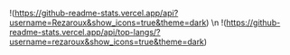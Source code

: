 !(https://github-readme-stats.vercel.app/api?username=Rezaroux&show_icons=true&theme=dark)
\n
!(https://github-readme-stats.vercel.app/api/top-langs/?username=rezaroux&show_icons=true&theme=dark)

<!--
**Rezaroux/Rezaroux** is a ✨ _special_ ✨ repository because its `README.md` (this file) appears on your GitHub profile.

Here are some ideas to get you started:

- 🔭 I’m currently working on ...
- 🌱 I’m currently learning ...
- 👯 I’m looking to collaborate on ...
- 🤔 I’m looking for help with ...
- 💬 Ask me about ...
- 📫 How to reach me: ...
- 😄 Pronouns: ...
- ⚡ Fun fact: ...
-->
